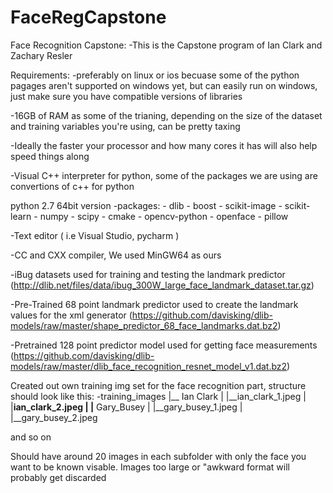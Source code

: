 # FaceRegCapstone
Face Recognition Capstone:
-This is the Capstone program of Ian Clark and Zachary Resler

Requirements:
-preferably on linux or ios becuase some of the python pagages aren't supported on windows yet, but can easily run on windows, just make sure you have compatible versions of libraries

-16GB of RAM as some of the trianing, depending on the size of the dataset and training variables you're using, can be pretty taxing

-Ideally the faster your processor and how many cores it has will also help speed things along

-Visual C++ interpreter for python, some of the packages we are using are convertions of c++ for python

python 2.7 64bit version
    -packages:
        - dlib
        - boost
        - scikit-image
        - scikit-learn
        - numpy
        - scipy
        - cmake
        - opencv-python
        - openface 
        - pillow

-Text editor ( i.e Visual Studio, pycharm )

-CC and CXX compiler, We used MinGW64 as ours

-iBug datasets used for training and testing the landmark predictor 
(http://dlib.net/files/data/ibug_300W_large_face_landmark_dataset.tar.gz)

-Pre-Trained 68 point landmark predictor used to create the landmark values for the xml generator (https://github.com/davisking/dlib-models/raw/master/shape_predictor_68_face_landmarks.dat.bz2)

-Pretrained 128 point predictor model used for getting face measurements
(https://github.com/davisking/dlib-models/raw/master/dlib_face_recognition_resnet_model_v1.dat.bz2)

Created out own training img set for the face recognition part, structure should look like this:
    -training_images
    |__ Ian Clark
    |  |__ian_clark_1.jpeg
    |  |__ian_clark_2.jpeg
    |
    |__ Gary_Busey
    |  |__gary_busey_1.jpeg
    |  |__gary_busey_2.jpeg

and so on

Should have around 20 images in each subfolder with only the face you want to be known visable.
Images too large or "awkward format will probably get discarded

